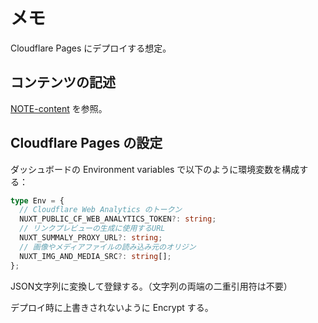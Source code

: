 # メモ

Cloudflare Pages にデプロイする想定。

## コンテンツの記述

[NOTE-content](./NOTE-content.md) を参照。

## Cloudflare Pages の設定

ダッシュボードの Environment variables で以下のように環境変数を構成する：

```ts
type Env = {
  // Cloudflare Web Analytics のトークン
  NUXT_PUBLIC_CF_WEB_ANALYTICS_TOKEN?: string;
  // リンクプレビューの生成に使用するURL
  NUXT_SUMMALY_PROXY_URL?: string;
  // 画像やメディアファイルの読み込み元のオリジン
  NUXT_IMG_AND_MEDIA_SRC?: string[];
};
```

JSON文字列に変換して登録する。（文字列の両端の二重引用符は不要）

デプロイ時に上書きされないように Encrypt する。
